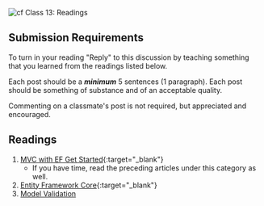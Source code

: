 ![cf](http://i.imgur.com/7v5ASc8.png) Class 13: Readings

## Submission Requirements

To turn in your reading "Reply" to this discussion by teaching something that you learned from the 
readings listed below.

Each post should be a ***minimum*** 5 sentences (1 paragraph). Each post should be something of substance and 
of an acceptable quality. 

Commenting on a classmate's post is not required, but appreciated and encouraged.


## Readings

1. [MVC with EF Get Started](https://docs.microsoft.com/en-us/aspnet/core/data/ef-mvc/intro){:target="_blank"} 
	- If you have time, read the preceding articles under this category as well.
1. [Entity Framework Core](https://docs.microsoft.com/en-us/ef/core/){:target="_blank"}
1.  [Model Validation](https://docs.microsoft.com/en-us/aspnet/core/mvc/models/validation?view=aspnetcore-2.1)

